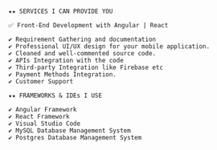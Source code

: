 ```Creative Front-End Developer offering 5+ years of experience providing high-impact web solutions for diverse industry organizations. Skilled in designing, developing and testing multiple web-based applications incorporating a range of technologies. Aspiring to combine broad background with strong technical skills to excel as a Front-End Developer.
```

```
★★ SERVICES I CAN PROVIDE YOU

✅ Front-End Development with Angular | React

✔ Requirement Gathering and documentation
✔ Professional UI/UX design for your mobile application.
✔ Cleaned and well-commented source code.
✔ APIs Integration with the code
✔ Third-party Integration like Firebase etc
✔ Payment Methods Integration.
✔ Customer Support

★★ FRAMEWORKS & IDEs I USE

✔ Angular Framework
✔ React Framework
✔ Visual Studio Code
✔ MySQL Database Management System 
✔ Postgres Database Management System 
```
